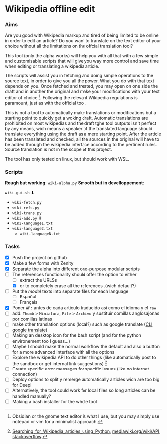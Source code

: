 # Wikipedia offline edit

### Aims

Are you good with  Wikipedia markup and tired of being limited to be online in order to edit an article? Do you want to translate on the text editor of your choice without all the limitations on the offcial translation tool?

This tool (only the alpha works) will help you with all that with a few simple and customisable scripts that will give you way more control and save time when editing or translating a wikipedia article.

The scripts will assist you in fetching and doing simple operations to the source text, in order to give you all the power. What you do with that text depends on you. Once fetched and treated, you may open on one side the draft and in another the original and make your modifications with your text editor of choice [^1]. Following the relevant Wikipedia regulations is paramount, just as with the official tool.

This is not a tool to automatically make translations or modifications but a starting point to quickly get a woking draft. Automatic translations are prohibited on most wikipedias and the draft tghe tool outputs isn't perfect by any means, wich means a speaker of the translated language should translate everything using the draft as a mere starting point. After the article has been translated and checked, all the sources in the original will have to be added through the wikipedia interface according to the pertinent rules. Source translation is not in the scope of this project.

The tool has only tested on linux, but should work with WSL.

### Scripts

**Rough but working**: `wiki-alpha.py`
**Smooth but in develloppement**: 

`wiki-gui.sh`
⬇
- `wiki-fetch.py`
- `wiki-refs.py`
- `wiki-trans.py`
- `wiki-add.py`
⬇
- `wiki-language1.txt`
- `wiki-language2.txt`
 	- `wiki-languageN.txt`

### Tasks

- [X] Push the project on github
- [x] Make a few forms with Zenity
- [x] Separate the alpha into different one-purpose modular scripts
- [ ] The references functionality should offer the option to either
	- [ ] extract the URLSs 
	- [x] or to completely erase all the references .(wich default?)
- [ ] Put the _model_ texts into separate files for each language
	- [ ] Español
	- [ ] Français
- [x] Poner `WP:` antes de cada articulo traducido asi como el idioma y el `raw`
- [ ] add: `Thumb` > `Miniatura`, `File` > `Archivo` y sustituir comillas anglosajonas por comillas latinas
- [ ] make other translation options (local?) such as google translate ([CLI google translate](https://ostechnix.com/use-google-translate-commandline-linux/))
- [ ] Making an desktop icon for the bash script (and for the python environement too I guess...)
- [ ] Maybe I should make the normal workflow the default and also a button for a more advanced interface with all the options
- [ ]  Explore the wikipedia API to do other things (like automatically post to the sandbox or get internal link suggestions) [^2]
- [ ] Create specific error messages for specific issues (like no internet connection)
- [ ] Deploy options to split y remerge automatically articles wich are too big for Deepl
- [ ] Alternatively, the tool could work for local files so long articles can be handled manually?
- [ ] Making a bash installer for the whole tool

[^1]:Obsidian or the gnome text editor is what I use, but you may simply use notepad or vim for a minimalist approach.
[^2]:[Searching_for_Wikipedia_articles_using_Python](https://api.wikimedia.org/wiki/Searching_for_Wikipedia_articles_using_Python), [mediawiki.org/wiki/API](https://www.mediawiki.org/wiki/API:Main_page), [stackoverflow](https://stackoverflow.com/questions/627594/is-there-a-wikipedia-api/627606#627606).
